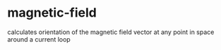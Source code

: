 # magnetic-field
calculates orientation of the magnetic field vector at any point in space around a current loop
